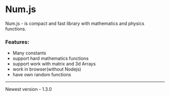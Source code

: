 # Num.js

Num.js - is compact and fast library with mathematics and physics functions. 

### Features:

- Many constants
- support hard mathematics functions 
- support work with matrix and 3d Arrays
- work in browser(without Nodejs)
- have own random functions

---

Newest version - 1.3.0